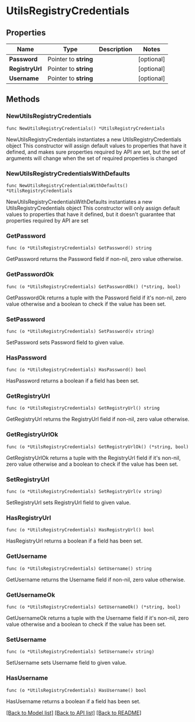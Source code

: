 # UtilsRegistryCredentials

## Properties

Name | Type | Description | Notes
------------ | ------------- | ------------- | -------------
**Password** | Pointer to **string** |  | [optional] 
**RegistryUrl** | Pointer to **string** |  | [optional] 
**Username** | Pointer to **string** |  | [optional] 

## Methods

### NewUtilsRegistryCredentials

`func NewUtilsRegistryCredentials() *UtilsRegistryCredentials`

NewUtilsRegistryCredentials instantiates a new UtilsRegistryCredentials object
This constructor will assign default values to properties that have it defined,
and makes sure properties required by API are set, but the set of arguments
will change when the set of required properties is changed

### NewUtilsRegistryCredentialsWithDefaults

`func NewUtilsRegistryCredentialsWithDefaults() *UtilsRegistryCredentials`

NewUtilsRegistryCredentialsWithDefaults instantiates a new UtilsRegistryCredentials object
This constructor will only assign default values to properties that have it defined,
but it doesn't guarantee that properties required by API are set

### GetPassword

`func (o *UtilsRegistryCredentials) GetPassword() string`

GetPassword returns the Password field if non-nil, zero value otherwise.

### GetPasswordOk

`func (o *UtilsRegistryCredentials) GetPasswordOk() (*string, bool)`

GetPasswordOk returns a tuple with the Password field if it's non-nil, zero value otherwise
and a boolean to check if the value has been set.

### SetPassword

`func (o *UtilsRegistryCredentials) SetPassword(v string)`

SetPassword sets Password field to given value.

### HasPassword

`func (o *UtilsRegistryCredentials) HasPassword() bool`

HasPassword returns a boolean if a field has been set.

### GetRegistryUrl

`func (o *UtilsRegistryCredentials) GetRegistryUrl() string`

GetRegistryUrl returns the RegistryUrl field if non-nil, zero value otherwise.

### GetRegistryUrlOk

`func (o *UtilsRegistryCredentials) GetRegistryUrlOk() (*string, bool)`

GetRegistryUrlOk returns a tuple with the RegistryUrl field if it's non-nil, zero value otherwise
and a boolean to check if the value has been set.

### SetRegistryUrl

`func (o *UtilsRegistryCredentials) SetRegistryUrl(v string)`

SetRegistryUrl sets RegistryUrl field to given value.

### HasRegistryUrl

`func (o *UtilsRegistryCredentials) HasRegistryUrl() bool`

HasRegistryUrl returns a boolean if a field has been set.

### GetUsername

`func (o *UtilsRegistryCredentials) GetUsername() string`

GetUsername returns the Username field if non-nil, zero value otherwise.

### GetUsernameOk

`func (o *UtilsRegistryCredentials) GetUsernameOk() (*string, bool)`

GetUsernameOk returns a tuple with the Username field if it's non-nil, zero value otherwise
and a boolean to check if the value has been set.

### SetUsername

`func (o *UtilsRegistryCredentials) SetUsername(v string)`

SetUsername sets Username field to given value.

### HasUsername

`func (o *UtilsRegistryCredentials) HasUsername() bool`

HasUsername returns a boolean if a field has been set.


[[Back to Model list]](../README.md#documentation-for-models) [[Back to API list]](../README.md#documentation-for-api-endpoints) [[Back to README]](../README.md)


